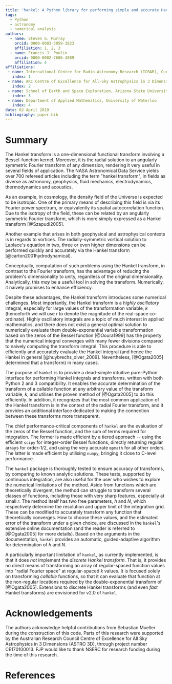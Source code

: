 ```yaml
---
title: 'hankel: A Python library for performing simple and accurate Hankel transformations'
tags:
  - Python
  - astronomy
  - numerical analysis
authors:
  - name: Steven G. Murray
    orcid: 0000-0003-3059-3823
    affiliation: 1, 2, 3
  - name: Francis J. Poulin
    orcid: 0000-0002-7686-4089
    affiliation: 4
affiliations:
 - name: International Centre for Radio Astronomy Research (ICRAR), Curtin University,  Bentley, WA 6102, Australia
   index: 1
 - name: ARC Centre of Excellence for All-Sky Astrophysics in 3 Dimensions (ASTRO 3D)
   index: 2
 - name: School of Earth and Space Exploration, Arizona State University, Tempe, AZ, 85281, USA
   index: 3
 - name: Department of Applied Mathematics, University of Waterloo
   index: 4
date: 02 April 2019
bibliography: paper.bib
---
```


# Summary

The Hankel transform is a one-dimensional functional transform involving a 
Bessel-function kernel.
Moreover, it is the radial solution to an angularly symmetric Fourier 
transform of any dimension, rendering it very useful in several fields of 
application. The NASA Astronomical Data Service yields over 700 refereed 
articles including the term "hankel transform", in fields as diverse as
astronomy, geophysics, fluid mechanics, electrodynamics, thermodynamics 
and acoustics.  

As an example, in cosmology, the density field of the Universe is expected to be 
isotropic. One of the primary means of describing this field is via its Fourier 
power spectrum, or equivalently its spatial autocorrelation function. 
Due to the isotropy of the field, these can be related by an angularly symmetric 
Fourier transform, which is more simply expressed as a Hankel transform [@Szapudi2005]. 

Another example that arises in both geophysical and astrophysical contexts is in 
regards to vortices.  The radially-symmetric vortical solution to Laplace's 
equation in two, three or even higher dimensions can be performed quickly 
and accurately via the Hankel transform [@carton2001hydrodynamical].

Conceptually, computation of such problems using the Hankel transform, in 
contrast to the Fourier transform, has the advantage of reducing the problem's 
dimensionality to unity, regardless of the original dimensionality. 
Analytically, this *may* be a useful tool in solving the transform. 
Numerically, it naively promises to enhance efficiency.

Despite these advantages, the Hankel transform introduces some numerical challenges.
Most importantly, the Hankel transform is a *highly oscillatory* integral, 
especially for large values of the transformation variable, *k* (henceforth we 
will use *r* to denote the magnitude of the real-space co-ordinate). 
Highly oscillatory integrals are a topic of much interest in applied mathematics, 
and there does not exist a general optimal solution to numerically evaluate them 
double-exponential variable transformation based on the zeros of the Bessel function [@Ooura1999] 
has the property that the numerical integral converges with many fewer divisions 
compared to naively computing the transform integral. This procedure is able to 
efficiently and accurately evaluate the Hankel integral (and hence the Hankel 
in general [@huybrechs_olver_2009]. Nevertheless, [@Ogata2005] determined that a
transform) in many cases.

The purpose of ``hankel`` is to provide a dead-simple intuitive pure-Python 
interface for performing Hankel integrals and transforms, written with both 
Python 2 and 3 compatibility. It enables the accurate determination of the 
transform of a callable function at any arbitrary value of the 
transform variable, *k*, and utilises the proven method of [@Ogata2005] to do 
this efficiently. 
In addition, it recognizes that the most common application of the Hankel 
transform is in the context of the 
radial Fourier transform, and it provides an additional interface dedicated to 
making the connection between these transforms more transparent. 

The chief performance-critical components of ``hankel`` are the evaluation of the 
zeros of the Bessel function, and the sum of terms required for integration. 
The former is made efficient by a tiered approach -- using the efficient ``scipy`` 
for integer-order Bessel functions, directly returning regular arrays for 
order-1/2, and using the very accurate ``mpmath`` for all other orders. 
The latter is made efficient by utilising ``numpy``, bringing it close to C-level 
performance.  

The ``hankel`` package is thoroughly tested to ensure accuracy of transforms, 
by comparing to known analytic solutions.
These tests, supported by continuous integration, are also useful for the user 
who wishes to explore the numerical limitations of the method. Aside from 
functions which are theoretically divergent, the method can struggle to 
transform several classes of functions, including those with very sharp 
features, especially at small *r*.
The method itself has two free parameters, *h* and *N*, which respectively 
determine the resolution and upper limit of the integration grid. These can be 
modified to accurately transform any function that theoretically converges.
How to choose these values, and the estimated error of the transform under a 
given choice, are discussed in the ``hankel``'s extensive online documentation 
(and the reader is referred to [@Ogata2005] for more details).
Based on the arguments in the documentation, ``hankel`` provides an automatic, 
guided-adaptive algorithm for determination of *h* and *N*.

A particularly important limitation of ``hankel``, as currently implemented, is 
that it does *not* implement the *discrete Hankel transform*. 
That is, it provides no direct means of transforming an array of regular-spaced 
function values into "radial Fourier space" at regular-spaced *k* values. 
It is focused solely on transforming *callable* functions, so that it can 
evaluate that function at the non-regular locations required by the 
double-exponential transform of [@Ogata2005].
Extensions to discrete Hankel transforms (and even *fast* Hankel transforms) are
 envisioned for v2.0 of ``hankel``.
 

# Acknowledgements

The authors acknowledge helpful contributions from Sebastian Mueller during the 
construction of this code. Parts of this research were supported by the Australian 
Research Council Centre of Excellence for All Sky Astrophysics in 3 Dimensions 
(ASTRO 3D), through project number CE170100013. 
FJP would like to thank NSERC for research funding during the time of this research. 

# References